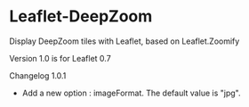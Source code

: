 Leaflet-DeepZoom
================
Display DeepZoom tiles with Leaflet, based on Leaflet.Zoomify

Version 1.0 is for Leaflet 0.7

Changelog 1.0.1
- Add a new option : imageFormat. The default value is "jpg".
